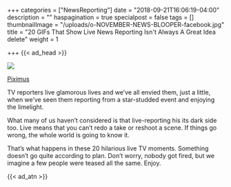 +++
categories = ["NewsReporting"]
date = "2018-09-21T16:06:19-04:00"
description = ""
haspagination = true
specialpost = false
tags = []
thumbnailImage = "/uploads/o-NOVEMBER-NEWS-BLOOPER-facebook.jpg"
title = "20 GIFs That Show Live News Reporting Isn't Always A Great Idea delete"
weight = 1

+++
{{< ad_head >}}

![](/uploads/1iTIMmraWBJ1uaFG-min-1.gif)

[Piximus](https://piximus.net/others/these-gifs-captured-the-most-hilarious-news-moments-ever)

TV reporters live glamorous lives and we’ve all envied them, just a little, when we’ve seen them reporting from a star-studded event and enjoying the limelight.

What many of us haven’t considered is that live-reporting his its dark side too. Live means that you can’t redo a take or reshoot a scene. If things go wrong, the whole world is going to know it.

That’s what happens in these 20 hilarious live TV moments. Something doesn’t go quite according to plan. Don’t worry, nobody got fired, but we imagine a few people were teased all the same. Enjoy.

{{< ad_atn >}}